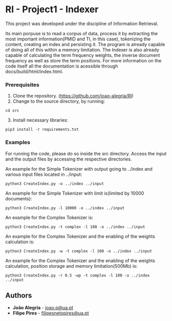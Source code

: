 # RI - Project1 - Indexer

This project was developed under the discipline of Information Retrieval.

Its main porpuse is to read a corpus of data, process it by extracting the most important information(PMID and TI, in this case), tokenizing the content, creating an index and persisting it.
The program is already capable of doing all of this within a memory limitation. The Indexer is also already capable of calculating the term frequency weights, the inverse document frequency as well as store the term positions.
For more information on the code itself all the documentation is acessible through docs/build/html/index.html.

### Prerequisites

1. Clone the repository. (https://github.com/joao-alegria/RI)
2. Change to the source directory, by running:
```
cd src
```
3. Install necessary libraries:
```
pip3 install -r requirements.txt
```

### Examples

For running the code, please do so inside the src directory. Access the input and the output files by accessing the respective directories.

An example for the Simple Tokenizer with output going to ../index and various input files located in ../input:

```
python3 CreateIndex.py -o ../index ../input
```

An example for the Simple Tokenizer with limit is(limited by 10000 documents):

```
python3 CreateIndex.py -l 10000 -o ../index ../input
```

An example for the Complex Tokenizer is:

```
python3 CreateIndex.py -t complex -l 100 -o ../index ../input
```

An example for the Complex Tokenizer  and the enabling of the weights calculation is:

```
python3 CreateIndex.py -w -t complex -l 100 -o ../index ../input
```

An example for the Complex Tokenizer  and the enabling of the weights calculation, position storage and memory limitation(500Mb) is:

```
python3 CreateIndex.py -r 0.5 -wp -t complex -l 100 -o ../index ../input
```

## Authors

* **João Alegria** - joao.p@ua.pt
* **Filipe Pires** - filipesnetopires@ua.pt
